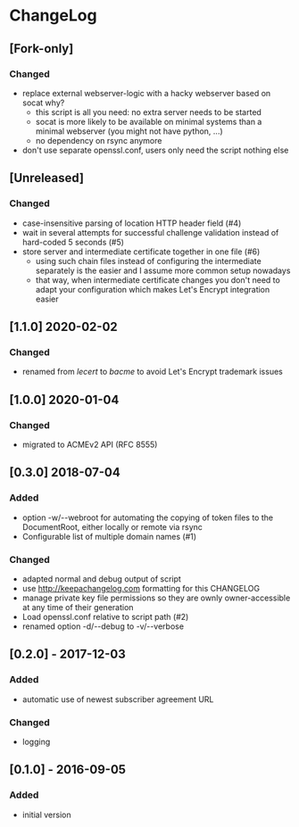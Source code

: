 # ChangeLog

## [Fork-only]
### Changed
- replace external webserver-logic with a hacky webserver based on socat
  why?
  - this script is all you need: no extra server needs to be started
  - socat is more likely to be available on minimal systems than a minimal
    webserver (you might not have python, ...)
  - no dependency on rsync anymore
- don't use separate openssl.conf, users only need the script nothing else


## [Unreleased]
### Changed
- case-insensitive parsing of location HTTP header field (#4)
- wait in several attempts for successful challenge validation instead of
  hard-coded 5 seconds (#5)
- store server and intermediate certificate together in one file (#6)
  - using such chain files instead of configuring the intermediate separately
    is the easier and I assume more common setup nowadays
  - that way, when intermediate certificate changes you don't need to adapt
    your configuration which makes Let's Encrypt integration easier


## [1.1.0] 2020-02-02
### Changed
- renamed from _lecert_ to _bacme_ to avoid Let's Encrypt trademark issues


## [1.0.0] 2020-01-04
### Changed
- migrated to ACMEv2 API (RFC 8555)


## [0.3.0] 2018-07-04
### Added
- option -w/--webroot for automating the copying of token files to the
  DocumentRoot, either locally or remote via rsync
- Configurable list of multiple domain names (#1)

### Changed
- adapted normal and debug output of script
- use http://keepachangelog.com formatting for this CHANGELOG
- manage private key file permissions so they are ownly owner-accessible at any
  time of their generation
- Load openssl.conf relative to script path (#2)
- renamed option -d/--debug to -v/--verbose


## [0.2.0] - 2017-12-03
### Added
- automatic use of newest subscriber agreement URL

### Changed
- logging


## [0.1.0] - 2016-09-05
### Added
- initial version


